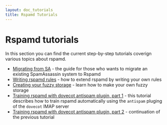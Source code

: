```yaml
---
layout: doc_tutorials
title: Rspamd Tutorials
---
```

# Rspamd tutorials

In this section you can find the current step-by-step tutorials coverign various topics about rspamd.

* [Migrating from SA](migrate_sa.html) - the guide for those who wants to migrate an existing SpamAssassin system to Rspamd
* [Writing rspamd rules](writing_rules.html) - how to extend rspamd by writing your own rules
* [Creating your fuzzy storage](http://rspamd.com/doc/fuzzy_storage.html) - learn how to make your own fuzzy storage
* [Training rspamd with dovecot antispam plugin, part 1](https://kaworu.ch/blog/2014/03/25/dovecot-antispam-with-rspamd/) - this tutorial describes how to train rspamd automatically using the `antispam` pluging of the `dovecot` IMAP server
* [Training rspamd with dovecot antispam plugin, part 2](https://kaworu.ch/blog/2015/10/12/dovecot-antispam-with-rspamd-part2/) - continuation of the previous tutorial
